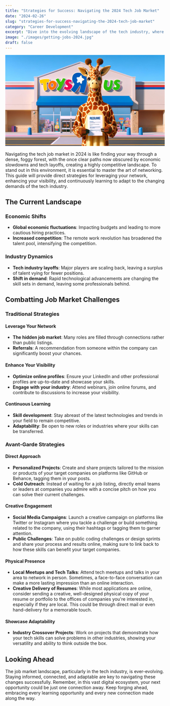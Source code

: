 ```yaml
---
title: "Strategies for Success: Navigating the 2024 Tech Job Market"
date: "2024-02-26"
slug: "strategies-for-success-navigating-the-2024-tech-job-market"
category: "Career Development"
excerpt: "Dive into the evolving landscape of the tech industry, where economic shifts and competitive dynamics demand innovative job search strategies. Discover how networking, skill development, and avant-garde approaches can guide you to your next opportunity."
image: "./images/getting-jobs-2024.jpg"
draft: false
---
```


![Job Hunting in 2024](./images/getting-jobs-2024.jpg)
<br />
<div class="prose prose-lg max-w-none">

Navigating the tech job market in 2024 is like finding your way through a dense, foggy forest, with the once clear paths now obscured by economic slowdowns and tech layoffs, creating a highly competitive landscape. To stand out in this environment, it is essential to master the art of networking. This guide will provide direct strategies for leveraging your network, enhancing your visibility, and continuously learning to adapt to the changing demands of the tech industry.

## The Current Landscape
### Economic Shifts

- **Global economic fluctuations**: Impacting budgets and leading to more cautious hiring practices.
- **Increased competition**: The remote work revolution has broadened the talent pool, intensifying the competition.

### Industry Dynamics

- **Tech industry layoffs**: Major players are scaling back, leaving a surplus of talent vying for fewer positions.
- **Shift in demand**: Rapid technological advancements are changing the skill sets in demand, leaving some professionals behind.

## Combatting Job Market Challenges

### Traditional Strategies
#### Leverage Your Network

- **The hidden job market**: Many roles are filled through connections rather than public listings.
- **Referrals**: A recommendation from someone within the company can significantly boost your chances.

#### Enhance Your Visibility

- **Optimize online profiles**: Ensure your LinkedIn and other professional profiles are up-to-date and showcase your skills.
- **Engage with your industry**: Attend webinars, join online forums, and contribute to discussions to increase your visibility.

#### Continuous Learning

- **Skill development**: Stay abreast of the latest technologies and trends in your field to remain competitive.
- **Adaptability**: Be open to new roles or industries where your skills can be transferred.

### Avant-Garde Strategies

#### Direct Approach
- **Personalized Projects**: Create and share projects tailored to the mission or products of your target companies on platforms like GitHub or Behance, tagging them in your posts.
- **Cold Outreach**: Instead of waiting for a job listing, directly email teams or leaders at companies you admire with a concise pitch on how you can solve their current challenges.
  
#### Creative Engagement
  
- **Social Media Campaigns**: Launch a creative campaign on platforms like Twitter or Instagram where you tackle a challenge or build something related to the company, using their hashtags or tagging them to garner attention.
- **Public Challenges**: Take on public coding challenges or design sprints and share your process and results online, making sure to link back to how these skills can benefit your target companies.
  
#### Physical Presence
    
- **Local Meetups and Tech Talks**: Attend tech meetups and talks in your area to network in person. Sometimes, a face-to-face conversation can make a more lasting impression than an online interaction.
- **Creative Delivery of Resumes**: While most applications are online, consider sending a creative, well-designed physical copy of your resume or portfolio to the offices of companies you're interested in, especially if they are local. This could be through direct mail or even hand-delivery for a memorable touch.
    
#### Showcase Adaptability

- **Industry Crossover Projects**: Work on projects that demonstrate how your tech skills can solve problems in other industries, showing your versatility and ability to think outside the box.
    
## Looking Ahead

The job market landscape, particularly in the tech industry, is ever-evolving. Staying informed, connected, and adaptable are key to navigating these changes successfully. Remember, in this vast digital ecosystem, your next opportunity could be just one connection away. Keep forging ahead, embracing every learning opportunity and every new connection made along the way.

</div>